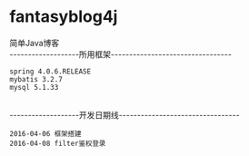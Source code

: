 # fantasyblog4j
简单Java博客
</br>
-------------------所用框架---------------------------------

    spring 4.0.6.RELEASE
    mybatis 3.2.7
    mysql 5.1.33
    
</br>
-------------------开发日期线---------------------------------

    2016-04-06 框架搭建
    2016-04-08 filter鉴权登录

